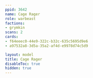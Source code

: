 ```yaml
---
ppid: 3642
name: Cage Rager
role: warbeast
factions:
- grymkin
scans: 2
cards:
- f64eeec0-44e9-322c-b32c-635c5695d9e6
- a97532a8-3d5a-35a2-af4d-e9978d74c5d9

layout: model
title: Cage Rager
disableToc: true
hidden: true
---
```

